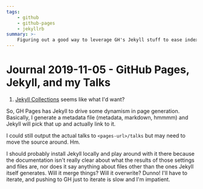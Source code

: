 ```yaml
---
tags:
    - github
    - github-pages
    - jekyllrb
summary: >-
    Figuring out a good way to leverage GH's Jekyll stuff to ease index generation for my talks, so I don't need to manually update an HTML file every time.
---
```


Journal 2019-11-05 - GitHub Pages, Jekyll, and my Talks
========

1. [Jekyll Collections][jekyll-collections] seems like what I'd want?

[jekyll-collections]: https://jekyllrb.com/docs/collections/

So, GH Pages has Jekyll to drive some dynamism in page generation.  Basically, I generate a metadata file (metadata, markdown, hmmmm) and Jekyll will pick that up and actually link to it.

I could still output the actual talks to `<pages-url>/talks` but may need to move the source around.  Hm.

I should probably install Jekyll locally and play around with it there because the documentation isn't really clear about what the results of those settings and files are, nor does it say anything about files other than the ones Jekyll itself generates.  Will it merge things?  Will it overwrite?  Dunno!  I'll have to iterate, and pushing to GH just to iterate is slow and I'm impatient.

